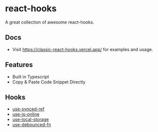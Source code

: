 # react-hooks

A great collection of awesome react-hooks.

## Docs
- Visit https://classic-react-hooks.vercel.app/ for examples and usage.

## Features
- Built in Typescript
- Copy & Paste Code Snippet Directly


## Hooks
- [use-synced-ref](https://classic-react-hooks.vercel.app/guide/use-synced-ref.html)
- [use-is-online](https://classic-react-hooks.vercel.app/guide/use-is-online.html)
- [use-local-storage](https://classic-react-hooks.vercel.app/guide/use-local-storage.html)
- [use-debounced-fn](https://classic-react-hooks.vercel.app/guide/use-debounced-fn.html)